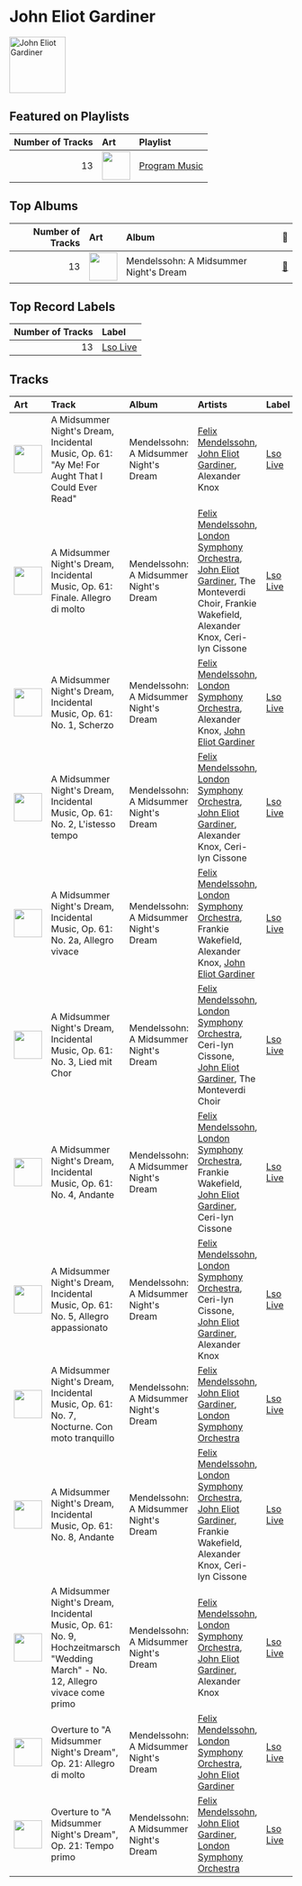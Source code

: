 
# John Eliot Gardiner


<img src="https://i.scdn.co/image/48524e78bab6185ab73bca33bf6313070aea05df" alt="John Eliot Gardiner" width="100" />

## Featured on Playlists
|   Number of Tracks | Art                                                                                                                                                                                                                         | Playlist                                       |
|-------------------:|:----------------------------------------------------------------------------------------------------------------------------------------------------------------------------------------------------------------------------|:-----------------------------------------------|
|                 13 | <img src="https://mosaic.scdn.co/640/ab67616d0000b2734c43a2f36c0aec708ba024d5ab67616d0000b2735d026bccbd8a50650e903130ab67616d0000b27376a42530f861aa187f3ac1c2ab67616d0000b273c385dbfabcec21279dcea0b5" alt="" width="50" /> | [Program Music](../playlists/program_music.md) |
## Top Albums

|   Number of Tracks | Art                                                                                              | Album                                  | 🔗                                                          |
|-------------------:|:-------------------------------------------------------------------------------------------------|:---------------------------------------|:-----------------------------------------------------------|
|                 13 | <img src="https://i.scdn.co/image/ab67616d0000b273c385dbfabcec21279dcea0b5" alt="" width="50" /> | Mendelssohn: A Midsummer Night's Dream | [🔗](https://open.spotify.com/album/60J66evwnrnfH03HgDTrwN) |

## Top Record Labels

|   Number of Tracks | Label                             |
|-------------------:|:----------------------------------|
|                 13 | [Lso Live](../labels/lso_live.md) |

## Tracks

| Art                                                                                              | Track                                                                                                                          | Album                                  | Artists                                                                                                                                                                                                                        | Label                             | 💚   | 🔗                                                          |
|:-------------------------------------------------------------------------------------------------|:-------------------------------------------------------------------------------------------------------------------------------|:---------------------------------------|:-------------------------------------------------------------------------------------------------------------------------------------------------------------------------------------------------------------------------------|:----------------------------------|:----|:-----------------------------------------------------------|
| <img src="https://i.scdn.co/image/ab67616d0000b273c385dbfabcec21279dcea0b5" alt="" width="50" /> | A Midsummer Night's Dream, Incidental Music, Op. 61: "Ay Me! For Aught That I Could Ever Read"                                 | Mendelssohn: A Midsummer Night's Dream | [Felix Mendelssohn](felix_mendelssohn.md), [John Eliot Gardiner](john_eliot_gardiner.md), Alexander Knox                                                                                                                       | [Lso Live](../labels/lso_live.md) |     | [🔗](https://open.spotify.com/track/1EGPsb3zw2L5Q6ocFc3G83) |
| <img src="https://i.scdn.co/image/ab67616d0000b273c385dbfabcec21279dcea0b5" alt="" width="50" /> | A Midsummer Night's Dream, Incidental Music, Op. 61: Finale. Allegro di molto                                                  | Mendelssohn: A Midsummer Night's Dream | [Felix Mendelssohn](felix_mendelssohn.md), [London Symphony Orchestra](london_symphony_orchestra.md), [John Eliot Gardiner](john_eliot_gardiner.md), The Monteverdi Choir, Frankie Wakefield, Alexander Knox, Ceri-lyn Cissone | [Lso Live](../labels/lso_live.md) |     | [🔗](https://open.spotify.com/track/5iGRKlJcFcSx0PA4OGpiYD) |
| <img src="https://i.scdn.co/image/ab67616d0000b273c385dbfabcec21279dcea0b5" alt="" width="50" /> | A Midsummer Night's Dream, Incidental Music, Op. 61: No. 1, Scherzo                                                            | Mendelssohn: A Midsummer Night's Dream | [Felix Mendelssohn](felix_mendelssohn.md), [London Symphony Orchestra](london_symphony_orchestra.md), Alexander Knox, [John Eliot Gardiner](john_eliot_gardiner.md)                                                            | [Lso Live](../labels/lso_live.md) |     | [🔗](https://open.spotify.com/track/359jW2zuaHCdC0gCJRcX5o) |
| <img src="https://i.scdn.co/image/ab67616d0000b273c385dbfabcec21279dcea0b5" alt="" width="50" /> | A Midsummer Night's Dream, Incidental Music, Op. 61: No. 2, L'istesso tempo                                                    | Mendelssohn: A Midsummer Night's Dream | [Felix Mendelssohn](felix_mendelssohn.md), [London Symphony Orchestra](london_symphony_orchestra.md), [John Eliot Gardiner](john_eliot_gardiner.md), Alexander Knox, Ceri-lyn Cissone                                          | [Lso Live](../labels/lso_live.md) |     | [🔗](https://open.spotify.com/track/68afyO04jLHCK9Na8cgsGR) |
| <img src="https://i.scdn.co/image/ab67616d0000b273c385dbfabcec21279dcea0b5" alt="" width="50" /> | A Midsummer Night's Dream, Incidental Music, Op. 61: No. 2a, Allegro vivace                                                    | Mendelssohn: A Midsummer Night's Dream | [Felix Mendelssohn](felix_mendelssohn.md), [London Symphony Orchestra](london_symphony_orchestra.md), Frankie Wakefield, Alexander Knox, [John Eliot Gardiner](john_eliot_gardiner.md)                                         | [Lso Live](../labels/lso_live.md) |     | [🔗](https://open.spotify.com/track/58VxRBZ7XFR3vWgNwz5fYT) |
| <img src="https://i.scdn.co/image/ab67616d0000b273c385dbfabcec21279dcea0b5" alt="" width="50" /> | A Midsummer Night's Dream, Incidental Music, Op. 61: No. 3, Lied mit Chor                                                      | Mendelssohn: A Midsummer Night's Dream | [Felix Mendelssohn](felix_mendelssohn.md), [London Symphony Orchestra](london_symphony_orchestra.md), Ceri-lyn Cissone, [John Eliot Gardiner](john_eliot_gardiner.md), The Monteverdi Choir                                    | [Lso Live](../labels/lso_live.md) |     | [🔗](https://open.spotify.com/track/1dDvLHCOPEVgNhHtVnB2is) |
| <img src="https://i.scdn.co/image/ab67616d0000b273c385dbfabcec21279dcea0b5" alt="" width="50" /> | A Midsummer Night's Dream, Incidental Music, Op. 61: No. 4, Andante                                                            | Mendelssohn: A Midsummer Night's Dream | [Felix Mendelssohn](felix_mendelssohn.md), [London Symphony Orchestra](london_symphony_orchestra.md), Frankie Wakefield, [John Eliot Gardiner](john_eliot_gardiner.md), Ceri-lyn Cissone                                       | [Lso Live](../labels/lso_live.md) |     | [🔗](https://open.spotify.com/track/67eEYhol9DXQ65kUFt7jdk) |
| <img src="https://i.scdn.co/image/ab67616d0000b273c385dbfabcec21279dcea0b5" alt="" width="50" /> | A Midsummer Night's Dream, Incidental Music, Op. 61: No. 5, Allegro appassionato                                               | Mendelssohn: A Midsummer Night's Dream | [Felix Mendelssohn](felix_mendelssohn.md), [London Symphony Orchestra](london_symphony_orchestra.md), Ceri-lyn Cissone, [John Eliot Gardiner](john_eliot_gardiner.md), Alexander Knox                                          | [Lso Live](../labels/lso_live.md) |     | [🔗](https://open.spotify.com/track/5XWKRz9i2PQWI3PsW0FmQj) |
| <img src="https://i.scdn.co/image/ab67616d0000b273c385dbfabcec21279dcea0b5" alt="" width="50" /> | A Midsummer Night's Dream, Incidental Music, Op. 61: No. 7, Nocturne. Con moto tranquillo                                      | Mendelssohn: A Midsummer Night's Dream | [Felix Mendelssohn](felix_mendelssohn.md), [John Eliot Gardiner](john_eliot_gardiner.md), [London Symphony Orchestra](london_symphony_orchestra.md)                                                                            | [Lso Live](../labels/lso_live.md) |     | [🔗](https://open.spotify.com/track/5lmp8r1rxxI6FuluNPBm82) |
| <img src="https://i.scdn.co/image/ab67616d0000b273c385dbfabcec21279dcea0b5" alt="" width="50" /> | A Midsummer Night's Dream, Incidental Music, Op. 61: No. 8, Andante                                                            | Mendelssohn: A Midsummer Night's Dream | [Felix Mendelssohn](felix_mendelssohn.md), [London Symphony Orchestra](london_symphony_orchestra.md), [John Eliot Gardiner](john_eliot_gardiner.md), Frankie Wakefield, Alexander Knox, Ceri-lyn Cissone                       | [Lso Live](../labels/lso_live.md) |     | [🔗](https://open.spotify.com/track/2QYtN5MiVrF7OJFpkJvLrS) |
| <img src="https://i.scdn.co/image/ab67616d0000b273c385dbfabcec21279dcea0b5" alt="" width="50" /> | A Midsummer Night's Dream, Incidental Music, Op. 61: No. 9, Hochzeitmarsch "Wedding March" - No. 12, Allegro vivace come primo | Mendelssohn: A Midsummer Night's Dream | [Felix Mendelssohn](felix_mendelssohn.md), [London Symphony Orchestra](london_symphony_orchestra.md), [John Eliot Gardiner](john_eliot_gardiner.md), Alexander Knox                                                            | [Lso Live](../labels/lso_live.md) |     | [🔗](https://open.spotify.com/track/1ipR2jLKKgr7X9xJyd54Kx) |
| <img src="https://i.scdn.co/image/ab67616d0000b273c385dbfabcec21279dcea0b5" alt="" width="50" /> | Overture to "A Midsummer Night's Dream", Op. 21: Allegro di molto                                                              | Mendelssohn: A Midsummer Night's Dream | [Felix Mendelssohn](felix_mendelssohn.md), [London Symphony Orchestra](london_symphony_orchestra.md), [John Eliot Gardiner](john_eliot_gardiner.md)                                                                            | [Lso Live](../labels/lso_live.md) |     | [🔗](https://open.spotify.com/track/7pz2npttELZeXmDgYfCDlE) |
| <img src="https://i.scdn.co/image/ab67616d0000b273c385dbfabcec21279dcea0b5" alt="" width="50" /> | Overture to "A Midsummer Night's Dream", Op. 21: Tempo primo                                                                   | Mendelssohn: A Midsummer Night's Dream | [Felix Mendelssohn](felix_mendelssohn.md), [John Eliot Gardiner](john_eliot_gardiner.md), [London Symphony Orchestra](london_symphony_orchestra.md)                                                                            | [Lso Live](../labels/lso_live.md) |     | [🔗](https://open.spotify.com/track/2idvFSH2im8mdSaMiE81vn) |